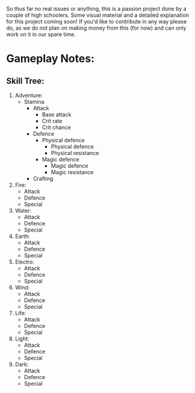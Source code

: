 So thus far no real issues or anything, this is a passion project done by a couple of high schoolers. Some visual material and a detailed explanation for this project coming soon! If you'd like to contribute in any way please do, as we do not plan on making money from this (for now) and can only work on it in our spare time.

# Gameplay Notes:

## Skill Tree:
1.  Adventure:
    - Stamina
      - Attack
        - Base attack
        - Crit rate
        - Crit chance
      - Defence
        - Physical defence
          - Physical defence
          - Physical resistance
        - Magic defence
          - Magic defence
          - Magic resistance
      - Crafting
2.  Fire:
    - Attack
    - Defence
    - Special
3.  Water:
    - Attack
    - Defence
    - Special
4.  Earth:
    - Attack
    - Defence
    - Special
5.  Electro:
    - Attack
    - Defence
    - Special
6.  Wind:
    - Attack
    - Defence
    - Special
7.  Life:
    - Attack
    - Defence
    - Special
8.  Light:
    - Attack
    - Defence
    - Special
9.  Dark:
    - Attack
    - Defence
    - Special